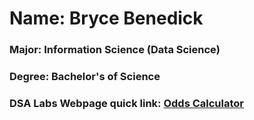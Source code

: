 <html>
  <body>
    <h1>Name: Bryce Benedick</h1>
    <h3>Major: Information Science (Data Science)</h3>
    <h3>Degree: Bachelor's of Science</h3>
    <h3>DSA Labs Webpage quick link: <a href="https://www.dsa-labs.com/odds-calculator">Odds Calculator</a></h3>
  </body>
</html>

